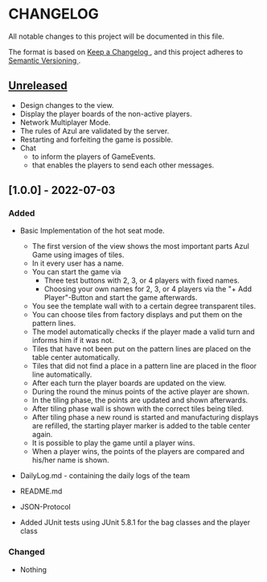 # CHANGELOG

All notable changes to this project will be documented in this file. 

The format is based on [ Keep a Changelog ]( https://keepachangelog.com/en/1.0.0/ ) ,
and this project adheres to [ Semantic Versioning ]( https://semver.org/spec/v2.0.0.html ).


## [Unreleased] 
- Design changes to the view. 
- Display the player boards of the non-active players. 
- Network Multiplayer Mode.
- The rules of Azul are validated by the server.
- Restarting and forfeiting the game is possible.
- Chat 
  - to inform the players of GameEvents.
  - that enables the players to send each other messages. 

## [1.0.0] - 2022-07-03 
### Added
- Basic Implementation of the hot seat mode.
  - The first version of the view shows the most important parts Azul Game using images of tiles. 
  - In it every user has a name.
  - You can start the game via 
    - Three test buttons with 2, 3, or 4 players with fixed names. 
    - Choosing your own names for 2, 3, or 4 players via the "+ Add Player"-Button and start the game afterwards. 
  - You see the template wall with to a certain degree transparent tiles. 
  - You can choose tiles from factory displays and put them on the pattern lines. 
  - The model automatically checks if the player made a valid turn and informs him if it was not. 
  - Tiles that have not been put on the pattern lines are placed on the table center automatically. 
  - Tiles that did not find a place in a pattern line are placed in the floor line automatically. 
  - After each turn the player boards are updated on the view. 
  - During the round the minus points of the active player are shown. 
  - In the tiling phase, the points are updated and shown afterwards.  
  - After tiling phase wall is shown with the correct tiles being tiled. 
  - After tiling phase a new round is started and manufacturing displays are refilled, the starting player marker is added to the table center again. 
  - It is possible to play the game until a player wins.
  - When a player wins, the points of the players are compared and his/her name is shown. 

- DailyLog.md - containing the daily logs of the team
- README.md 
- JSON-Protocol
- Added JUnit tests using JUnit 5.8.1 for the bag classes and the player class 

### Changed
- Nothing

[Unreleased]: https://gitlab2.cip.ifi.lmu.de/sosy-lab/sep-ss-22/team12/-/releases




